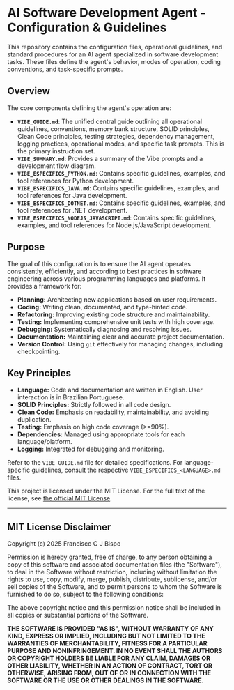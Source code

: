 # AI Software Development Agent - Configuration & Guidelines

This repository contains the configuration files, operational guidelines, and standard procedures for an AI agent specialized in software development tasks. These files define the agent's behavior, modes of operation, coding conventions, and task-specific prompts.

## Overview

The core components defining the agent's operation are:

*   **`VIBE_GUIDE.md`**: The unified central guide outlining all operational guidelines, conventions, memory bank structure, SOLID principles, Clean Code principles, testing strategies, dependency management, logging practices, operational modes, and specific task prompts. This is the primary instruction set.
*   **`VIBE_SUMMARY.md`**: Provides a summary of the Vibe prompts and a development flow diagram.
*   **`VIBE_ESPECIFICS_PYTHON.md`**: Contains specific guidelines, examples, and tool references for Python development.
*   **`VIBE_ESPECIFICS_JAVA.md`**: Contains specific guidelines, examples, and tool references for Java development.
*   **`VIBE_ESPECIFICS_DOTNET.md`**: Contains specific guidelines, examples, and tool references for .NET development.
*   **`VIBE_ESPECIFICS_NODEJS_JAVASCRIPT.md`**: Contains specific guidelines, examples, and tool references for Node.js/JavaScript development.

## Purpose

The goal of this configuration is to ensure the AI agent operates consistently, efficiently, and according to best practices in software engineering across various programming languages and platforms. It provides a framework for:

*   **Planning:** Architecting new applications based on user requirements.
*   **Coding:** Writing clean, documented, and type-hinted code.
*   **Refactoring:** Improving existing code structure and maintainability.
*   **Testing:** Implementing comprehensive unit tests with high coverage.
*   **Debugging:** Systematically diagnosing and resolving issues.
*   **Documentation:** Maintaining clear and accurate project documentation.
*   **Version Control:** Using `git` effectively for managing changes, including checkpointing.

## Key Principles

*   **Language:** Code and documentation are written in English. User interaction is in Brazilian Portuguese.
*   **SOLID Principles:** Strictly followed in all code design.
*   **Clean Code:** Emphasis on readability, maintainability, and avoiding duplication.
*   **Testing:** Emphasis on high code coverage (>=90%).
*   **Dependencies:** Managed using appropriate tools for each language/platform.
*   **Logging:** Integrated for debugging and monitoring.

Refer to the `VIBE_GUIDE.md` file for detailed specifications. For language-specific guidelines, consult the respective `VIBE_ESPECIFICS_<LANGUAGE>.md` files.

This project is licensed under the MIT License. For the full text of the license, see [the official MIT License](https://opensource.org/licenses/MIT).

---
## MIT License Disclaimer

Copyright (c) 2025 Francisco C J Bispo

Permission is hereby granted, free of charge, to any person obtaining a copy of this software and associated documentation files (the "Software"), to deal in the Software without restriction, including without limitation the rights to use, copy, modify, merge, publish, distribute, sublicense, and/or sell copies of the Software, and to permit persons to whom the Software is furnished to do so, subject to the following conditions:

The above copyright notice and this permission notice shall be included in all copies or substantial portions of the Software.

**THE SOFTWARE IS PROVIDED "AS IS", WITHOUT WARRANTY OF ANY KIND, EXPRESS OR IMPLIED, INCLUDING BUT NOT LIMITED TO THE WARRANTIES OF MERCHANTABILITY, FITNESS FOR A PARTICULAR PURPOSE AND NONINFRINGEMENT. IN NO EVENT SHALL THE AUTHORS OR COPYRIGHT HOLDERS BE LIABLE FOR ANY CLAIM, DAMAGES OR OTHER LIABILITY, WHETHER IN AN ACTION OF CONTRACT, TORT OR OTHERWISE, ARISING FROM, OUT OF OR IN CONNECTION WITH THE SOFTWARE OR THE USE OR OTHER DEALINGS IN THE SOFTWARE.**
